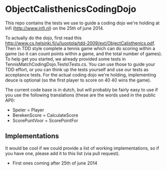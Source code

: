 ObjectCalisthenicsCodingDojo
============================
This repo contains the tests we use to guide a coding dojo we're holding at Infi (http://www.infi.nl) on the 25th of june 2014.

To actually do the dojo, first read this http://www.cs.helsinki.fi/u/luontola/tdd-2009/ext/ObjectCalisthenics.pdf. Then in TDD style complete a tennis game which can do scoring within a game (so it can count points within a game, and the total number of games). To help get you started, we already provided some tests in TennisMatchCodingDojo.Tests\Tests.cs. You can use those to guide your TDD effort, or you can think up the tests yourself and use our tests as acceptance tests. For the actual coding dojo we're holding, implementing deuce is optional (so the first player to score on 40 40 wins the game).

The current code base is in dutch, but will probably be fairly easy to use if you use the following translations (these are the words used in the public API):
* Speler = Player
* BerekenScore = CalculateScore
* ScorePuntVoor = ScorePointFor

Implementations
---------------
It would be cool if we could provide a list of working implementations, so if you have one, please add it to this list (via pull request).
* First ones coming after 25th of june 2014
